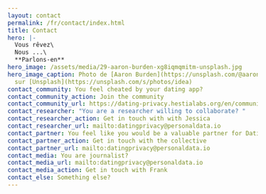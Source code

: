 ```yaml
---
layout: contact
permalink: /fr/contact/index.html
title: Contact
hero: |-
  Vous rêvez\
  Nous ...\
  **Parlons-en**
hero_image: /assets/media/29-aaron-burden-xg8iqmqmitm-unsplash.jpg
hero_image_caption: Photo de [Aaron Burden](https://unsplash.com/@aaronburden)
  sur [Unsplash](https://unsplash.com/s/photos/idea)
contact_community: You feel cheated by your dating app?
contact_community_action: Join the community
contact_community_url: https://dating-privacy.hestialabs.org/en/community/
contact_researcher: "You are a researcher willing to collaborate? "
contact_researcher_action: Get in touch with with Jessica
contact_researcher_url: mailto:datingprivacy@personaldata.io
contact_partner: You feel like you would be a valuable partner for Dating Privacy?
contact_partner_action: Get in touch with the collective
contact_partner_url: mailto:datingprivacy@personaldata.io
contact_media: You are journalist?
contact_media_url: mailto:datingprivacy@personaldata.io
contact_media_action: Get in touch with Frank
contact_else: Something else?
---
```

